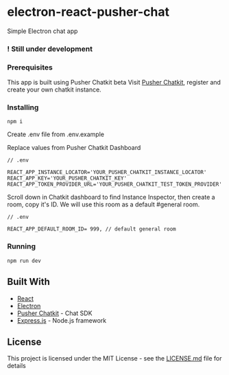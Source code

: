 # electron-react-pusher-chat

Simple Electron chat app
### ! Still under development

### Prerequisites

This app is built using Pusher Chatkit beta
Visit [Pusher Chatkit](https://pusher.com/chatkit), register and create your own chatkit instance.

### Installing

```
npm i
```
Create .env file from .env.example

Replace values from Pusher Chatkit Dashboard

```
// .env

REACT_APP_INSTANCE_LOCATOR='YOUR_PUSHER_CHATKIT_INSTANCE_LOCATOR'
REACT_APP_KEY='YOUR_PUSHER_CHATKIT_KEY'
REACT_APP_TOKEN_PROVIDER_URL='YOUR_PUSHER_CHATKIT_TEST_TOKEN_PROVIDER'

```

Scroll down in Chatkit dashboard to find Instance Inspector, 
then create a room, copy it's ID.
We will use this room as a default #general room.


```
// .env

REACT_APP_DEFAULT_ROOM_ID= 999, // default general room

```

### Running

```
npm run dev
```

## Built With

* [React](https://reactjs.org/docs/getting-started.html)
* [Electron](https://electronjs.org/docs)
* [Pusher Chatkit](https://pusher.com/chatkit) - Chat SDK
* [Express.js](https://expressjs.com/) - Node.js framework

## License

This project is licensed under the MIT License - see the [LICENSE.md](LICENSE.md) file for details
